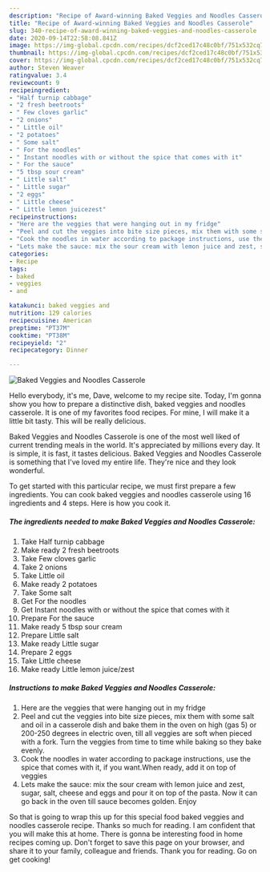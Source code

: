 ```yaml
---
description: "Recipe of Award-winning Baked Veggies and Noodles Casserole"
title: "Recipe of Award-winning Baked Veggies and Noodles Casserole"
slug: 340-recipe-of-award-winning-baked-veggies-and-noodles-casserole
date: 2020-09-14T22:58:08.841Z
image: https://img-global.cpcdn.com/recipes/dcf2ced17c48c0bf/751x532cq70/baked-veggies-and-noodles-casserole-recipe-main-photo.jpg
thumbnail: https://img-global.cpcdn.com/recipes/dcf2ced17c48c0bf/751x532cq70/baked-veggies-and-noodles-casserole-recipe-main-photo.jpg
cover: https://img-global.cpcdn.com/recipes/dcf2ced17c48c0bf/751x532cq70/baked-veggies-and-noodles-casserole-recipe-main-photo.jpg
author: Steven Weaver
ratingvalue: 3.4
reviewcount: 9
recipeingredient:
- "Half turnip cabbage"
- "2 fresh beetroots"
- " Few cloves garlic"
- "2 onions"
- " Little oil"
- "2 potatoes"
- " Some salt"
- " For the noodles"
- " Instant noodles with or without the spice that comes with it"
- " For the sauce"
- "5 tbsp sour cream"
- " Little salt"
- " Little sugar"
- "2 eggs"
- " Little cheese"
- " Little lemon juicezest"
recipeinstructions:
- "Here are the veggies that were hanging out in my fridge"
- "Peel and cut the veggies into bite size pieces, mix them with some salt and oil in a casserole dish and bake them in the oven on high (gas 5) or 200-250 degrees in electric oven, till all veggies are soft when pieced with a fork. Turn the veggies from time to time while baking so they bake evenly."
- "Cook the noodles in water according to package instructions, use the spice that comes with it, if you want.When ready, add it on top of veggies"
- "Lets make the sauce: mix the sour cream with lemon juice and zest, sugar, salt, cheese and eggs and pour it on top of the pasta. Now it can go back in the oven till sauce becomes golden. Enjoy"
categories:
- Recipe
tags:
- baked
- veggies
- and

katakunci: baked veggies and 
nutrition: 129 calories
recipecuisine: American
preptime: "PT37M"
cooktime: "PT38M"
recipeyield: "2"
recipecategory: Dinner

---
```



![Baked Veggies and Noodles Casserole](https://img-global.cpcdn.com/recipes/dcf2ced17c48c0bf/751x532cq70/baked-veggies-and-noodles-casserole-recipe-main-photo.jpg)

Hello everybody, it's me, Dave, welcome to my recipe site. Today, I'm gonna show you how to prepare a distinctive dish, baked veggies and noodles casserole. It is one of my favorites food recipes. For mine, I will make it a little bit tasty. This will be really delicious.



Baked Veggies and Noodles Casserole is one of the most well liked of current trending meals in the world. It's appreciated by millions every day. It is simple, it is fast, it tastes delicious. Baked Veggies and Noodles Casserole is something that I've loved my entire life. They're nice and they look wonderful.


To get started with this particular recipe, we must first prepare a few ingredients. You can cook baked veggies and noodles casserole using 16 ingredients and 4 steps. Here is how you cook it.

<!--inarticleads1-->

##### The ingredients needed to make Baked Veggies and Noodles Casserole:

1. Take Half turnip cabbage
1. Make ready 2 fresh beetroots
1. Take  Few cloves garlic
1. Take 2 onions
1. Take  Little oil
1. Make ready 2 potatoes
1. Take  Some salt
1. Get  For the noodles
1. Get  Instant noodles with or without the spice that comes with it
1. Prepare  For the sauce
1. Make ready 5 tbsp sour cream
1. Prepare  Little salt
1. Make ready  Little sugar
1. Prepare 2 eggs
1. Take  Little cheese
1. Make ready  Little lemon juice/zest




<!--inarticleads2-->

##### Instructions to make Baked Veggies and Noodles Casserole:

1. Here are the veggies that were hanging out in my fridge
1. Peel and cut the veggies into bite size pieces, mix them with some salt and oil in a casserole dish and bake them in the oven on high (gas 5) or 200-250 degrees in electric oven, till all veggies are soft when pieced with a fork. Turn the veggies from time to time while baking so they bake evenly.
1. Cook the noodles in water according to package instructions, use the spice that comes with it, if you want.When ready, add it on top of veggies
1. Lets make the sauce: mix the sour cream with lemon juice and zest, sugar, salt, cheese and eggs and pour it on top of the pasta. Now it can go back in the oven till sauce becomes golden. Enjoy




So that is going to wrap this up for this special food baked veggies and noodles casserole recipe. Thanks so much for reading. I am confident that you will make this at home. There is gonna be interesting food in home recipes coming up. Don't forget to save this page on your browser, and share it to your family, colleague and friends. Thank you for reading. Go on get cooking!
